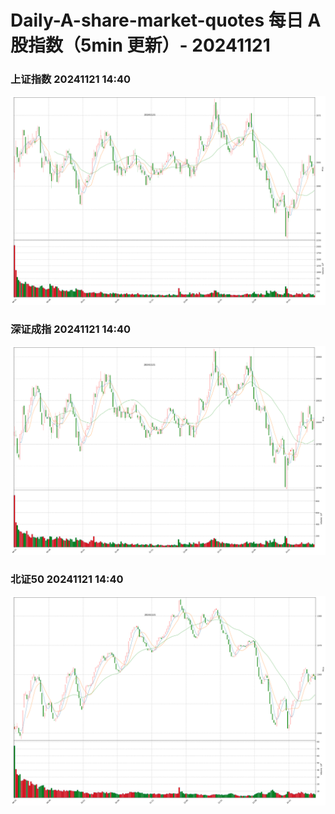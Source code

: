 
# Daily-A-share-market-quotes 每日 A 股指数（5min 更新）- 20241121

### 上证指数 20241121 14:40
![](./fig/2024/11/20241121-sh000001.png)

### 深证成指 20241121 14:40
![](./fig/2024/11/20241121-sz399001.png)

### 北证50 20241121 14:40
![](./fig/2024/11/20241121-bj899050.png)
